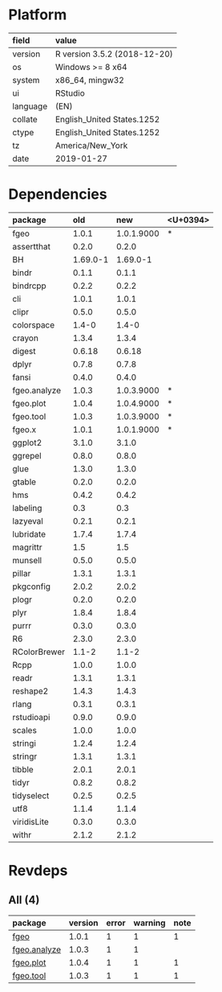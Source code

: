 # Platform

|field    |value                        |
|:--------|:----------------------------|
|version  |R version 3.5.2 (2018-12-20) |
|os       |Windows >= 8 x64             |
|system   |x86_64, mingw32              |
|ui       |RStudio                      |
|language |(EN)                         |
|collate  |English_United States.1252   |
|ctype    |English_United States.1252   |
|tz       |America/New_York             |
|date     |2019-01-27                   |

# Dependencies

|package      |old      |new        |<U+0394>  |
|:------------|:--------|:----------|:--|
|fgeo         |1.0.1    |1.0.1.9000 |*  |
|assertthat   |0.2.0    |0.2.0      |   |
|BH           |1.69.0-1 |1.69.0-1   |   |
|bindr        |0.1.1    |0.1.1      |   |
|bindrcpp     |0.2.2    |0.2.2      |   |
|cli          |1.0.1    |1.0.1      |   |
|clipr        |0.5.0    |0.5.0      |   |
|colorspace   |1.4-0    |1.4-0      |   |
|crayon       |1.3.4    |1.3.4      |   |
|digest       |0.6.18   |0.6.18     |   |
|dplyr        |0.7.8    |0.7.8      |   |
|fansi        |0.4.0    |0.4.0      |   |
|fgeo.analyze |1.0.3    |1.0.3.9000 |*  |
|fgeo.plot    |1.0.4    |1.0.4.9000 |*  |
|fgeo.tool    |1.0.3    |1.0.3.9000 |*  |
|fgeo.x       |1.0.1    |1.0.1.9000 |*  |
|ggplot2      |3.1.0    |3.1.0      |   |
|ggrepel      |0.8.0    |0.8.0      |   |
|glue         |1.3.0    |1.3.0      |   |
|gtable       |0.2.0    |0.2.0      |   |
|hms          |0.4.2    |0.4.2      |   |
|labeling     |0.3      |0.3        |   |
|lazyeval     |0.2.1    |0.2.1      |   |
|lubridate    |1.7.4    |1.7.4      |   |
|magrittr     |1.5      |1.5        |   |
|munsell      |0.5.0    |0.5.0      |   |
|pillar       |1.3.1    |1.3.1      |   |
|pkgconfig    |2.0.2    |2.0.2      |   |
|plogr        |0.2.0    |0.2.0      |   |
|plyr         |1.8.4    |1.8.4      |   |
|purrr        |0.3.0    |0.3.0      |   |
|R6           |2.3.0    |2.3.0      |   |
|RColorBrewer |1.1-2    |1.1-2      |   |
|Rcpp         |1.0.0    |1.0.0      |   |
|readr        |1.3.1    |1.3.1      |   |
|reshape2     |1.4.3    |1.4.3      |   |
|rlang        |0.3.1    |0.3.1      |   |
|rstudioapi   |0.9.0    |0.9.0      |   |
|scales       |1.0.0    |1.0.0      |   |
|stringi      |1.2.4    |1.2.4      |   |
|stringr      |1.3.1    |1.3.1      |   |
|tibble       |2.0.1    |2.0.1      |   |
|tidyr        |0.8.2    |0.8.2      |   |
|tidyselect   |0.2.5    |0.2.5      |   |
|utf8         |1.1.4    |1.1.4      |   |
|viridisLite  |0.3.0    |0.3.0      |   |
|withr        |2.1.2    |2.1.2      |   |

# Revdeps

## All (4)

|package                                 |version |error |warning |note |
|:---------------------------------------|:-------|:-----|:-------|:----|
|[fgeo](problems.md#fgeo)                |1.0.1   |1     |1       |1    |
|[fgeo.analyze](problems.md#fgeoanalyze) |1.0.3   |1     |1       |     |
|[fgeo.plot](problems.md#fgeoplot)       |1.0.4   |1     |1       |1    |
|[fgeo.tool](problems.md#fgeotool)       |1.0.3   |1     |1       |1    |

